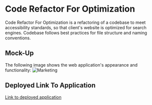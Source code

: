 # Code Refactor For Optimization

Code Refactor For Optimization is a refactoring of a codebase to meet accessibility standards, so that client's website is optimized for search engines. Codebase follows best practices for file structure and naming conventions.

## Mock-Up

The following image shows the web application's appearance and functionality:
<img src="./assets/images/Screenshot 2024-08-05 at 3.39.11 PM.png" alt=Marketing Meeting>

## Deployed Link To Application

<a href="https://kwansom.github.io/code-refactor-for-optimization"/>Link to deployed application</a>
